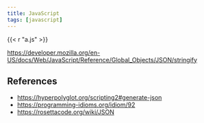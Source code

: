 ```yaml
---
title: JavaScript
tags: [javascript]
---
```


{{< r "a.js" >}}

<https://developer.mozilla.org/en-US/docs/Web/JavaScript/Reference/Global_Objects/JSON/stringify>

## References

- <https://hyperpolyglot.org/scripting2#generate-json>
- <https://programming-idioms.org/idiom/92>
- <https://rosettacode.org/wiki/JSON>
